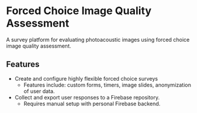 # Forced Choice Image Quality Assessment

A survey platform for evaluating photoacoustic images using forced choice image quality assessment.

## Features

- Create and configure highly flexible forced choice surveys
    - Features include: custom forms, timers, image slides, anonymization of user data.
- Collect and export user responses to a Firebase repository.
    - Requires manual setup with personal Firebase backend.